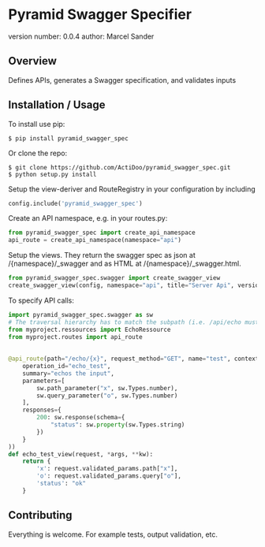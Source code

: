 Pyramid Swagger Specifier
===============================

version number: 0.0.4
author: Marcel Sander

Overview
--------

Defines APIs, generates a Swagger specification, and validates inputs

Installation / Usage
--------------------

To install use pip:

    $ pip install pyramid_swagger_spec


Or clone the repo:

    $ git clone https://github.com/ActiDoo/pyramid_swagger_spec.git
    $ python setup.py install
    
Setup the view-deriver and RouteRegistry in your configuration by including

```python
config.include('pyramid_swagger_spec')
```

Create an API namespace, e.g. in your routes.py:

```python
from pyramid_swagger_spec import create_api_namespace
api_route = create_api_namespace(namespace="api")
```

Setup the views. They return the swagger spec as json at /{namespace}/_swagger and as HTML at /{namespace}/_swagger.html.

```python
from pyramid_swagger_spec.swagger import create_swagger_view
create_swagger_view(config, namespace="api", title="Server Api", version="0.1")
```

To specify API calls:
 
```python
import pyramid_swagger_spec.swagger as sw
# The traversal hierarchy has to match the subpath (i.e. /api/echo must return an EchoRessource instance)
from myproject.ressources import EchoRessource
from myproject.routes import api_route
 
 
@api_route(path="/echo/{x}", request_method="GET", name="test", context=EchoRessource, renderer='json', api=sw.api(
    operation_id="echo_test",
    summary="echos the input",
    parameters=[
        sw.path_parameter("x", sw.Types.number),
        sw.query_parameter("o", sw.Types.number)
    ],
    responses={
        200: sw.response(schema={
            "status": sw.property(sw.Types.string)
        })
    }
))
def echo_test_view(request, *args, **kw):
    return {
        'x': request.validated_params.path["x"],
        'o': request.validated_params.query["o"],
        'status': "ok"
    }
```
    
Contributing
------------

Everything is welcome. For example tests, output validation, etc.
